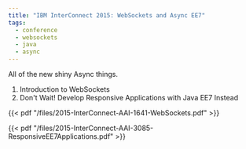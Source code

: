 ```yaml
---
title: "IBM InterConnect 2015: WebSockets and Async EE7"
tags:
  - conference
  - websockets
  - java
  - async
---
```


All of the new shiny Async things.

1. Introduction to WebSockets
2. Don't Wait! Develop Responsive Applications with Java EE7 Instead

<!--more-->

{{< pdf "/files/2015-InterConnect-AAI-1641-WebSockets.pdf" >}}

{{< pdf "/files/2015-InterConnect-AAI-3085-ResponsiveEE7Applications.pdf" >}}
